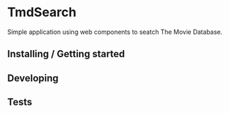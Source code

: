 # TmdSearch

Simple application using web components to seatch The Movie Database.

## Installing / Getting started

## Developing

## Tests